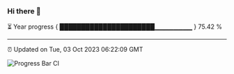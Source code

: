 ### Hi there 👋

⏳ Year progress { ██████████████████████▁▁▁▁▁▁▁▁ } 75.42 %

---

⏰ Updated on Tue, 03 Oct 2023 06:22:09 GMT

![Progress Bar CI](https://github.com/ZhaoGui/ZhaoGui/workflows/Progress%20Bar%20CI/badge.svg)
